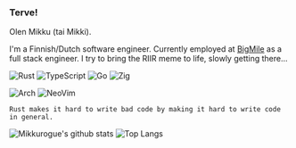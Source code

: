 ### Terve!

Olen Mikku (tai Mikki).

I'm a Finnish/Dutch software engineer. Currently employed at [BigMile](https://www.bigmile.eu) as a full stack engineer. I try to bring the RIIR meme to life, slowly getting there...

 ![Rust](https://img.shields.io/badge/rust-%23000000.svg?style=for-the-badge&logo=rust&logoColor=white) ![TypeScript](https://img.shields.io/badge/typescript-%23007ACC.svg?style=for-the-badge&logo=typescript&logoColor=white)  ![Go](https://img.shields.io/badge/go-%2300ADD8.svg?style=for-the-badge&logo=go&logoColor=white)  ![Zig](https://img.shields.io/badge/Zig-%23F7A41D.svg?style=for-the-badge&logo=zig&logoColor=white)

 ![Arch](https://img.shields.io/badge/Arch%20Linux-1793D1?logo=arch-linux&logoColor=fff&style=for-the-badge) ![NeoVim](https://img.shields.io/badge/Neovim-57A143?logo=neovim&logoColor=white&style=for-the-badge)


`Rust makes it hard to write bad code by making it hard to write code in general.`


![Mikkurogue's github stats](https://github-readme-stats.vercel.app/api?username=mikkurogue&theme=catppuccin&bg_color=1e1e2e&text_color=cdd6f4&icon_color=cba6f7&title_color=94e2d5&show_icons=true)
![Top Langs](https://github-readme-stats.vercel.app/api/top-langs/?username=mikkurogue&theme=catppuccin&hide=html,css,cmake&layout=compact&langs_count=10&bg_color=1e1e2e&e&text_color=cdd6f4&icon_color=cba6f7&title_color=94e2d5&hide_title=true)
